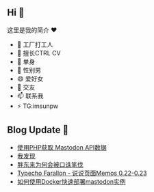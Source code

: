 ## Hi  👋

这里是我的简介 ❤️

- 🔭 工厂打工人
- 🌱 擅长CTRL CV
- 👯 单身
- 🤔 性别男
- 😄 爱好女
- 💬 交友
- 📫 联系我
- ⚡ TG:imsunpw

## Blog Update 📒
<!-- BLOG-POST-LIST:START -->
- [使用PHP获取 Mastodon API数据](https://www.imsun.org/archives/1664.html)
- [我发现](https://www.imsun.org/archives/1683.html)
- [胖东来为何会被口诛笔伐](https://www.imsun.org/archives/1682.html)
- [Typecho Farallon - 说说页面Memos 0.22-0.23](https://www.imsun.org/archives/1681.html)
- [如何使用Docker快速部署mastodon实例](https://www.imsun.org/archives/1678.html)
<!-- BLOG-POST-LIST:END -->
